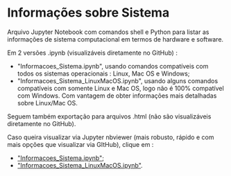 # Informações sobre Sistema

Arquivo Jupyter Notebook com comandos shell e Python para listar as informações de sistema computacional em termos de hardware e software.

Em 2 versões .ipynb (visualizáveis diretamente no GitHub) :
- "Informacoes_Sistema.ipynb", usando comandos compatíveis com todos os sistemas operacionais : Linux, Mac OS e Windows;
- "Informacoes_Sistema_LinuxMacOS.ipynb", usando alguns comandos compatíveis com somente Linux e Mac OS, logo não é 100% compatível com Windows. Com vantagem de obter informações mais detalhadas sobre Linux/Mac OS.

Seguem também exportação para arquivos .html (não são visualizáveis diretamente no GitHub).

Caso queira visualizar via Jupyter nbviewer (mais robusto, rápido e com mais opções que visualizar via GItHub), clique em :
- ["Informacoes_Sistema.ipynb"](https://nbviewer.jupyter.org/github/rcolistete/Computacao_no_Ensino_de_Fisica_UFES_Alegre/blob/main/Material/Informacoes_Sistema/Informacoes_Sistema.ipynb);
- ["Informacoes_Sistema_LinuxMacOS.ipynb"](https://nbviewer.jupyter.org/github/rcolistete/Computacao_no_Ensino_de_Fisica_UFES_Alegre/blob/main/Material/Informacoes_Sistema/Informacoes_Sistema_LinuxMacOS.ipynb#).
